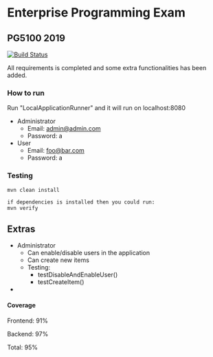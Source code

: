 # Enterprise Programming Exam

## PG5100 2019

[![Build Status](https://travis-ci.com/alexander474/Enterprise_programming_exercise.svg?token=Jcye5ttDhAMRpUM3Ca28&branch=master)](https://travis-ci.com/alexander474/Enterprise_programming_exercise)

All requirements is completed and some extra functionalities has been added.

### How to run

Run "LocalApplicationRunner" and it will run on localhost:8080

- Administrator
  - Email: admin@admin.com
  - Password: a
- User
  - Email: foo@bar.com
  - Password: a

### Testing

```
mvn clean install

if dependencies is installed then you could run:
mvn verify
```



## Extras

- Administrator
  - Can enable/disable users in the application
  - Can create new items
  - Testing:
    - testDisableAndEnableUser()
    - testCreateItem()
- 



#### Coverage

Frontend: 91%

Backend: 97%

Total: 95%

